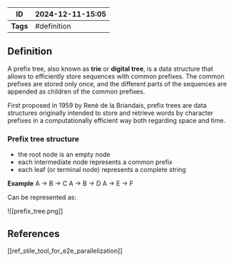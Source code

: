 | ID       | 2024-12-11-15:05 |
| -------- | ---------------- |
| **Tags** | #definition      |
## Definition

A prefix tree, also known as **trie** or **digital tree**, is a data structure that allows to efficiently store sequences with common prefixes. The common prefixes are stored only once, and the different parts of the sequences are appended as children of the common prefixes.

First proposed in 1959 by Renè de la Briandais, prefix trees are data structures originally intended to store and retrieve words by character prefixes in a computationally efficient way both regarding space and time.

### Prefix tree structure

- the root node is an empty node
- each intermediate node represents a common prefix
- each leaf (or terminal node) represents a complete string

**Example**
A → B → C
A → B → D
A → E → F

Can be represented as:

![[prefix_tree.png]]

## References
[[ref_stile_tool_for_e2e_parallelization]]